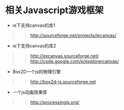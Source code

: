 # 相关Javascript游戏框架 #


  * ie下支持canvas的库1
> > http://sourceforge.net/projects/iecanvas/

  * ie下支持canvas的库2
> > http://excanvas.sourceforge.net/
> > http://code.google.com/p/explorercanvas/

  * Box2D一个js的物理引擎
> > http://box2d-js.sourceforge.net

  * 一个js动画效果库
> > http://processingjs.org/